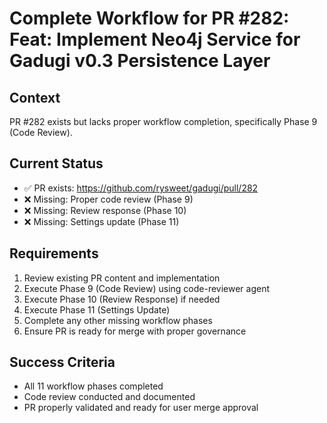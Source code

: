 # Complete Workflow for PR #282: Feat: Implement Neo4j Service for Gadugi v0.3 Persistence Layer

## Context
PR #282 exists but lacks proper workflow completion, specifically Phase 9 (Code Review).

## Current Status
- ✅ PR exists: https://github.com/rysweet/gadugi/pull/282
- ❌ Missing: Proper code review (Phase 9)
- ❌ Missing: Review response (Phase 10)
- ❌ Missing: Settings update (Phase 11)

## Requirements
1. Review existing PR content and implementation
2. Execute Phase 9 (Code Review) using code-reviewer agent
3. Execute Phase 10 (Review Response) if needed
4. Execute Phase 11 (Settings Update)
5. Complete any other missing workflow phases
6. Ensure PR is ready for merge with proper governance

## Success Criteria
- All 11 workflow phases completed
- Code review conducted and documented
- PR properly validated and ready for user merge approval
